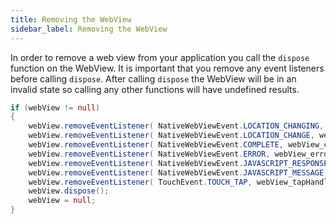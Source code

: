 ```yaml
---
title: Removing the WebView
sidebar_label: Removing the WebView
---
```


In order to remove a web view from your application you call the `dispose` function on the WebView. 
It is important that you remove any event listeners before calling `dispose`. After calling `dispose` 
the WebView will be in an invalid state so calling any other functions will have undefined results.


```actionscript
if (webView != null)
{
	webView.removeEventListener( NativeWebViewEvent.LOCATION_CHANGING, webView_locationChangingHandler );
	webView.removeEventListener( NativeWebViewEvent.LOCATION_CHANGE, webView_locationChangeHandler );
	webView.removeEventListener( NativeWebViewEvent.COMPLETE, webView_completeHandler );
	webView.removeEventListener( NativeWebViewEvent.ERROR, webView_errorHandler );
	webView.removeEventListener( NativeWebViewEvent.JAVASCRIPT_RESPONSE, webView_javascriptResponseHandler );
	webView.removeEventListener( NativeWebViewEvent.JAVASCRIPT_MESSAGE, webView_javascriptMessageHandler );
	webView.removeEventListener( TouchEvent.TOUCH_TAP, webView_tapHandler );
	webView.dispose();
	webView = null;
}
```

